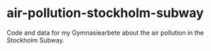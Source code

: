 # air-pollution-stockholm-subway
Code and data for my Gymnasiearbete about the air pollution in the Stockholm Subway.
